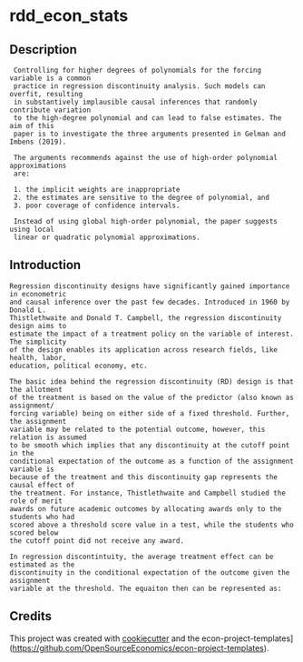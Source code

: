rdd_econ_stats
==============

## Description

     Controlling for higher degrees of polynomials for the forcing variable is a common 
     practice in regression discontinuity analysis. Such models can overfit, resulting 
     in substantively implausible causal inferences that randomly contribute variation 
     to the high-degree polynomial and can lead to false estimates. The aim of this 
     paper is to investigate the three arguments presented in Gelman and Imbens (2019). 
     
     The arguments recommends against the use of high-order polynomial approximations 
     are: 
     
     1. the implicit weights are inappropriate
     2. the estimates are sensitive to the degree of polynomial, and
     3. poor coverage of confidence intervals. 
     
     Instead of using global high-order polynomial, the paper suggests using local 
     linear or quadratic polynomial approximations.

## Introduction

    Regression discontinuity designs have significantly gained importance in econometric 
    and causal inference over the past few decades. Introduced in 1960 by Donald L.
    Thistlethwaite and Donald T. Campbell, the regression discontinuity design aims to 
    estimate the impact of a treatment policy on the variable of interest. The simplicity
    of the design enables its application across research fields, like health, labor, 
    education, political economy, etc.
    
    The basic idea behind the regression discontinuity (RD) design is that the allotment 
    of the treatment is based on the value of the predictor (also known as assignment/
    forcing variable) being on either side of a fixed threshold. Further, the assignment
    variable may be related to the potential outcome, however, this relation is assumed 
    to be smooth which implies that any discontinuity at the cutoff point in the 
    conditional expectation of the outcome as a function of the assignment variable is 
    because of the treatment and this discontinuity gap represents the causal effect of 
    the treatment. For instance, Thistlethwaite and Campbell studied the role of merit 
    awards on future academic outcomes by allocating awards only to the students who had 
    scored above a threshold score value in a test, while the students who scored below 
    the cutoff point did not receive any award.
    
    In regression discontintuity, the average treatment effect can be estimated as the 
    discontinuity in the conditional expectation of the outcome given the assignment 
    variable at the threshold. The equaiton then can be represented as:
    
    

## Credits

This project was created with [cookiecutter](https://github.com/audreyr/cookiecutter)
and the
econ-project-templates](https://github.com/OpenSourceEconomics/econ-project-templates).
